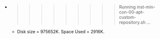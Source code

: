 * >>>>>>>>> Running inst-min-con-00-apt-custom-repository.sh ...
  * Disk size = 975652K. Space Used = 2916K.
